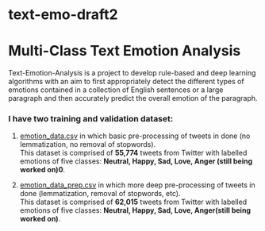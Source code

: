 # text-emo-draft2
# Multi-Class Text Emotion Analysis
Text-Emotion-Analysis is a project to develop rule-based and deep learning algorithms with an aim to first appropriately detect the different types of emotions contained in a collection of English sentences or a large paragraph and then accurately predict the overall emotion of the paragraph. 

### I have two training and validation dataset:
1. [emotion_data.csv](cleaned_data/emotion_data.csv) in which basic pre-processing of tweets in done (no lemmatization, no removal of stopwords).<br>
This dataset is comprised of <b>55,774</b> tweets from Twitter with labelled emotions of five classes: <b>Neutral, Happy, Sad, Love, Anger  (still being worked on)0</b>.

2. [emotion_data_prep.csv](cleaned_data/emotion_data_prep.csv) in which more deep pre-processing of tweets in done (lemmatization, removal of stopwords, etc).<br>
This dataset is comprised of <b>62,015</b> tweets from Twitter with labelled emotions of five classes: <b>Neutral, Happy, Sad, Love, Anger(still being worked on)</b>.

